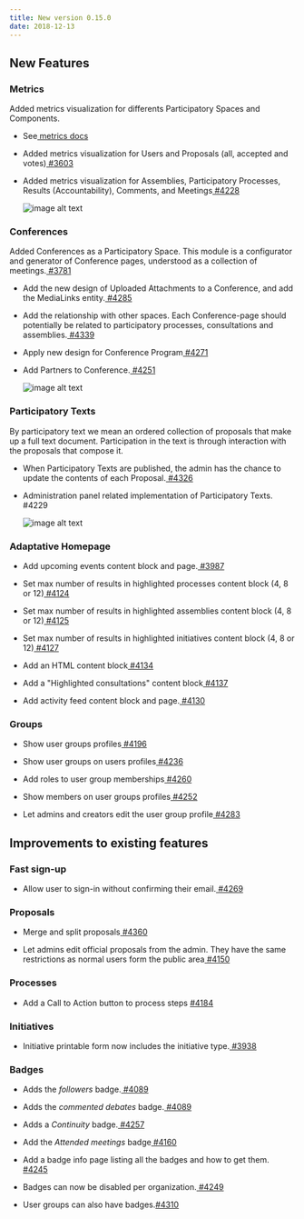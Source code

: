 ```yaml
---
title: New version 0.15.0
date: 2018-12-13
---
```


## New Features

### **Metrics**

Added metrics visualization for differents Participatory Spaces and Components.

* See[ metrics docs](https://github.com/decidim/decidim/blob/0.15-stable/docs/advanced/metrics.md)
* Added metrics visualization for Users and Proposals (all, accepted and votes)[ #3603](https://github.com/decidim/decidim/pull/3603)
* Added metrics visualization for Assemblies, Participatory Processes, Results (Accountability), Comments, and Meetings[ #4228](https://github.com/decidim/decidim/pull/4228)

    ![image alt text](/blog/images/release-0.15.0-image-1.png)
    

### **Conferences**

Added Conferences as a Participatory Space. This module is a configurator and generator of Conference pages, understood as a collection of meetings.[ #3781](https://github.com/decidim/decidim/pull/3781)

* Add the new design of Uploaded Attachments to a Conference, and add the MediaLinks entity.[ #4285](https://github.com/decidim/decidim/pull/4285)
* Add the relationship with other spaces. Each Conference-page should potentially be related to participatory processes, consultations and assemblies.[ #4339](https://github.com/decidim/decidim/pull/4339)
* Apply new design for Conference Program[ #4271](https://github.com/decidim/decidim/pull/4271)
* Add Partners to Conference.[ #4251](https://github.com/decidim/decidim/pull/4251)

    ![image alt text](/blog/images/release-0.15.0-image-2.png)
    

### **Participatory Texts**

By participatory text we mean an ordered collection of proposals that make up a full text document. Participation in the text is through interaction with the proposals that compose it.

* When Participatory Texts are published, the admin has the chance to update the contents of each Proposal.[ #4326](https://github.com/decidim/decidim/pull/4326)

* Administration panel related implementation of Participatory Texts. #4229

    ![image alt text](/blog/images/release-0.15.0-image-3.png)
    

### **Adaptative Homepage**

* Add upcoming events content block and page.[ #3987](https://github.com/decidim/decidim/pull/3987)

* Set max number of results in highlighted processes content block (4, 8 or 12)[ #4124](https://github.com/decidim/decidim/pull/4124)

* Set max number of results in highlighted assemblies content block (4, 8 or 12)[ #4125](https://github.com/decidim/decidim/pull/4125)

* Set max number of results in highlighted initiatives content block (4, 8 or 12)[ #4127](https://github.com/decidim/decidim/pull/4127)

* Add an HTML content block[ #4134](https://github.com/decidim/decidim/pull/4134)

* Add a "Highlighted consultations" content block[ #4137](https://github.com/decidim/decidim/pull/4137)

* Add activity feed content block and page.[ #4130](https://github.com/decidim/decidim/pull/4130)

### **Groups**

* Show user groups profiles[ #4196](https://github.com/decidim/decidim/pull/4196)

* Show user groups on users profiles[ #4236](https://github.com/decidim/decidim/pull/4236)

* Add roles to user group memberships[ #4260](https://github.com/decidim/decidim/pull/4260)

* Show members on user groups profiles[ #4252](https://github.com/decidim/decidim/pull/4252)

* Let admins and creators edit the user group profile[ #4283](https://github.com/decidim/decidim/pull/4283)

## Improvements to existing features

### **Fast sign-up**

* Allow user to sign-in without confirming their email.[ #4269](https://github.com/decidim/decidim/pull/4269)

### **Proposals**

* Merge and split proposals[ #4360](https://github.com/decidim/decidim/pull/4360)

* Let admins edit official proposals from the admin. They have the same restrictions as normal users form the public area[ #4150](https://github.com/decidim/decidim/pull/4150)

### **Processes**

* Add a Call to Action button to process steps [#4184](https://github.com/decidim/decidim/pull/4184)

### **Initiatives**

* Initiative printable form now includes the initiative type.[ #3938](https://github.com/decidim/decidim/pull/3938)

### **Badges**

* Adds the *followers* badge.[ #4089](https://github.com/decidim/decidim/pull/4089)

* Adds the *commented debates* badge.[ #4089](https://github.com/decidim/decidim/pull/4089)

* Adds a *Continuity* badge.[ #4257](https://github.com/decidim/decidim/pull/4257)

* Add the *Attended meetings* badge[ #4160](https://github.com/decidim/decidim/pull/4160)

* Add a badge info page listing all the badges and how to get them.[ #4245](https://github.com/decidim/decidim/pull/4245)

* Badges can now be disabled per organization.[ #4249](https://github.com/decidim/decidim/pull/4249)

* User groups can also have badges.[#4310](https://github.com/decidim/decidim/pull/4310)
